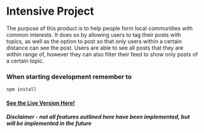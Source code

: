 # Intensive Project
The purpose of this product is to help people form local communities with common interests.  It does so by allowing users to tag their posts with topics, as well as the option to post so that only users within a certain distance can see the post.  Users are able to see all posts that they are within range of, however they can also filter their feed to show only posts of a certain topic.  

### When starting development remember to
	npm install

#### [See the Live Version Here!](https://contractor-project-sg.herokuapp.com/)
##### Disclaimer - not all features outlined here have been implemented, but will be implemented in the future
